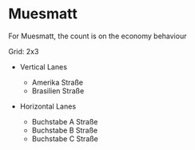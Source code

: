 # Muesmatt

For Muesmatt, the count is on the economy behaviour

Grid: 2x3

* Vertical Lanes
    - Amerika Straße
    - Brasilien Straße

* Horizontal Lanes
    - Buchstabe A Straße
    - Buchstabe B Straße
    - Buchstabe C Straße
